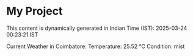 # My Project

This content is dynamically generated in Indian Time (IST): 2025-03-24 00:23:21 IST


Current Weather in Coimbatore:
Temperature: 25.52 °C
Condition: mist
